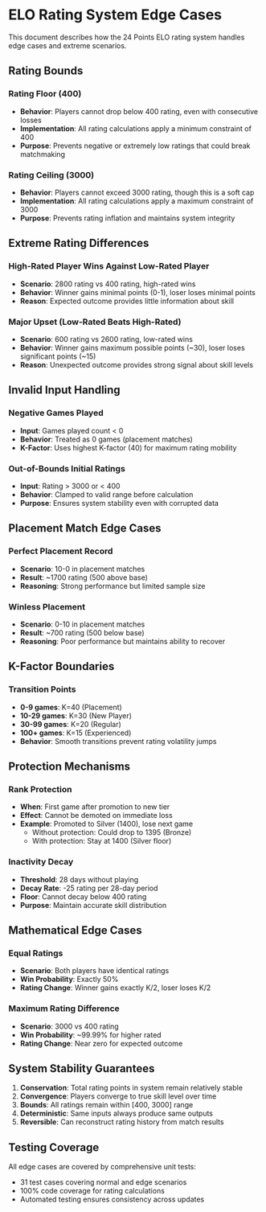 # ELO Rating System Edge Cases

This document describes how the 24 Points ELO rating system handles edge cases and extreme scenarios.

## Rating Bounds

### Rating Floor (400)
- **Behavior**: Players cannot drop below 400 rating, even with consecutive losses
- **Implementation**: All rating calculations apply a minimum constraint of 400
- **Purpose**: Prevents negative or extremely low ratings that could break matchmaking

### Rating Ceiling (3000)
- **Behavior**: Players cannot exceed 3000 rating, though this is a soft cap
- **Implementation**: All rating calculations apply a maximum constraint of 3000
- **Purpose**: Prevents rating inflation and maintains system integrity

## Extreme Rating Differences

### High-Rated Player Wins Against Low-Rated Player
- **Scenario**: 2800 rating vs 400 rating, high-rated wins
- **Behavior**: Winner gains minimal points (0-1), loser loses minimal points
- **Reason**: Expected outcome provides little information about skill

### Major Upset (Low-Rated Beats High-Rated)
- **Scenario**: 600 rating vs 2600 rating, low-rated wins
- **Behavior**: Winner gains maximum possible points (~30), loser loses significant points (~15)
- **Reason**: Unexpected outcome provides strong signal about skill levels

## Invalid Input Handling

### Negative Games Played
- **Input**: Games played count < 0
- **Behavior**: Treated as 0 games (placement matches)
- **K-Factor**: Uses highest K-factor (40) for maximum rating mobility

### Out-of-Bounds Initial Ratings
- **Input**: Rating > 3000 or < 400
- **Behavior**: Clamped to valid range before calculation
- **Purpose**: Ensures system stability even with corrupted data

## Placement Match Edge Cases

### Perfect Placement Record
- **Scenario**: 10-0 in placement matches
- **Result**: ~1700 rating (500 above base)
- **Reasoning**: Strong performance but limited sample size

### Winless Placement
- **Scenario**: 0-10 in placement matches
- **Result**: ~700 rating (500 below base)
- **Reasoning**: Poor performance but maintains ability to recover

## K-Factor Boundaries

### Transition Points
- **0-9 games**: K=40 (Placement)
- **10-29 games**: K=30 (New Player)
- **30-99 games**: K=20 (Regular)
- **100+ games**: K=15 (Experienced)
- **Behavior**: Smooth transitions prevent rating volatility jumps

## Protection Mechanisms

### Rank Protection
- **When**: First game after promotion to new tier
- **Effect**: Cannot be demoted on immediate loss
- **Example**: Promoted to Silver (1400), lose next game
  - Without protection: Could drop to 1395 (Bronze)
  - With protection: Stay at 1400 (Silver floor)

### Inactivity Decay
- **Threshold**: 28 days without playing
- **Decay Rate**: -25 rating per 28-day period
- **Floor**: Cannot decay below 400 rating
- **Purpose**: Maintain accurate skill distribution

## Mathematical Edge Cases

### Equal Ratings
- **Scenario**: Both players have identical ratings
- **Win Probability**: Exactly 50%
- **Rating Change**: Winner gains exactly K/2, loser loses K/2

### Maximum Rating Difference
- **Scenario**: 3000 vs 400 rating
- **Win Probability**: ~99.99% for higher rated
- **Rating Change**: Near zero for expected outcome

## System Stability Guarantees

1. **Conservation**: Total rating points in system remain relatively stable
2. **Convergence**: Players converge to true skill level over time
3. **Bounds**: All ratings remain within [400, 3000] range
4. **Deterministic**: Same inputs always produce same outputs
5. **Reversible**: Can reconstruct rating history from match results

## Testing Coverage

All edge cases are covered by comprehensive unit tests:
- 31 test cases covering normal and edge scenarios
- 100% code coverage for rating calculations
- Automated testing ensures consistency across updates